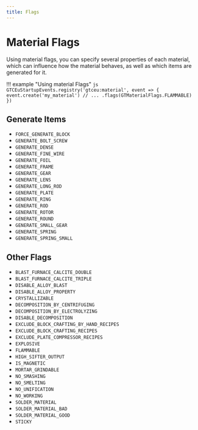 ```yaml
---
title: Flags
---
```



# Material Flags

Using material flags, you can specify several properties of each material, which
can influence how the material behaves, as well as which items are generated for it.


!!! example "Using material Flags"
    ```js
    GTCEuStartupEvents.registry('gtceu:material', event => {
        event.create('my_material')
            // ...
            .flags(GTMaterialFlags.FLAMMABLE)
    })
    ```


## Generate Items

- `FORCE_GENERATE_BLOCK`
- `GENERATE_BOLT_SCREW`
- `GENERATE_DENSE`
- `GENERATE_FINE_WIRE`
- `GENERATE_FOIL`
- `GENERATE_FRAME`
- `GENERATE_GEAR`
- `GENERATE_LENS`
- `GENERATE_LONG_ROD`
- `GENERATE_PLATE`
- `GENERATE_RING`
- `GENERATE_ROD`
- `GENERATE_ROTOR`
- `GENERATE_ROUND`
- `GENERATE_SMALL_GEAR`
- `GENERATE_SPRING`
- `GENERATE_SPRING_SMALL`


## Other Flags

- `BLAST_FURNACE_CALCITE_DOUBLE`
- `BLAST_FURNACE_CALCITE_TRIPLE`
- `DISABLE_ALLOY_BLAST`
- `DISABLE_ALLOY_PROPERTY`
- `CRYSTALLIZABLE`
- `DECOMPOSITION_BY_CENTRIFUGING`
- `DECOMPOSITION_BY_ELECTROLYZING`
- `DISABLE_DECOMPOSITION`
- `EXCLUDE_BLOCK_CRAFTING_BY_HAND_RECIPES`
- `EXCLUDE_BLOCK_CRAFTING_RECIPES`
- `EXCLUDE_PLATE_COMPRESSOR_RECIPES`
- `EXPLOSIVE`
- `FLAMMABLE`
- `HIGH_SIFTER_OUTPUT`
- `IS_MAGNETIC`
- `MORTAR_GRINDABLE`
- `NO_SMASHING`
- `NO_SMELTING`
- `NO_UNIFICATION`
- `NO_WORKING`
- `SOLDER_MATERIAL`
- `SOLDER_MATERIAL_BAD`
- `SOLDER_MATERIAL_GOOD`
- `STICKY`